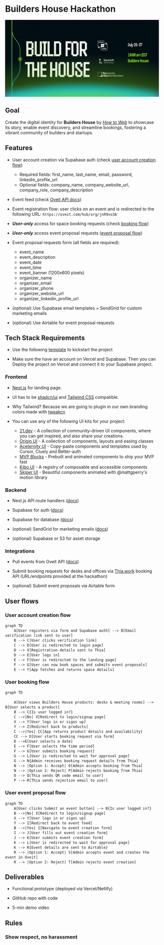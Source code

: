 # Builders House Hackathon

![Builders House Banner](./banner.png)


## Goal

Create the digital identity for **Builders House** by *[How to Web](https://howtoweb.co/)* to showcase its story, enable event discovery, and streamline bookings, fostering a vibrant community of builders and startups.


## Features
- User account creation via Supabase auth (check [user account creation flow](#user-account-creation-flow))
  - Required fields: first_name, last_name, email, password, linkedin_profile_url
  - Optional fields: company_name, company_website_url, company_role, company_description

- Event feed (check [Oveit API docs](./oveit-api-docs.md))

- Event registration flow: user clicks on an event and is redirected to the following URL: `https://oveit.com/hub/org/jnR9vo3A`

- ***User-only*** access for space booking requests (check [booking flow](#user-booking-flow)) 

- ***User-only*** access event proposal requests ([event proposal flow](#user-event-proposal-flow)) 

- Event proposal requests form (all fields are required):
  - event_name
  - event_description
  - event_date
  - event_time
  - event_banner (1200x600 pixels)
  - organizer_name
  - organizer_email
  - organizer_phone
  - organizer_website_url
  - organizer_linkedin_profile_url

- (optional) Use Supabase email templates + SendGrid for custom marketing emails

- (optional) Use Airtable for event proposal requests


## Tech Stack Requirements
- Use the following [template](https://vercel.com/templates/authentication/supabase) to kickstart the project

- Make sure the have an account on Vercel and Supabase. Then you can Deploy the project on Vercel and connect it to your Supabase project.

### Frontend
- [Next.js](https://nextjs.org/docs) for landing page.

- UI has to be [shadcn/ui](https://ui.shadcn.com) and [Tailwind CSS](https://tailwindcss.com/) compatible.
- Why Tailwind? Because we are going to plugin in our own branding colors made with [tweakcn](https://tweakcn.com/)

- You can use any of the following UI kits for your project:
  - [21.dev](https://21st.dev) - A collection of community-driven UI components, where you can get inspired, and also share your creations.
  - [Origin UI](https://originui.com) - A collection of components, layouts and easing classes
  - [Aceternity UI](https://ui.aceternity.com) - Copy-paste components and templates used by Cursor, Cluely and Better-auth
  - [MVP Blocks](https://blocks.mvp-subha.me) - Prebuilt and animated components to ship your MVP fast
  - [Kibo UI](https://www.kibo-ui.com) - A registry of composable and accessible components
  - [Skiper UI](https://skiper-ui.com) - Beautiful components animated with @mattgperry's motion library


### Backend
- Next.js API route handlers ([docs](https://nextjs.org/docs/app/getting-started/route-handlers-and-middleware))

- Supabase for auth ([docs](https://supabase.com/docs/guides/auth/quickstarts/nextjs))

- Supabase for database ([docs](https://supabase.com/docs/guides/database/overview))

- (optional) SendGrid for marketing emails ([docs](https://www.twilio.com/docs/sendgrid/for-developers/sending-email/quickstart-nodejs))

- (optional) Supabase or S3 for asset storage

### Integrations
- Pull events from Oveit API ([docs](https://l.oveit.com/api-documentation/events/))

- Submit booking requests for desks and offices via [Thia.work](https://thia.work) booking API (URL/endpoints provided at the hackathon)

- (optional) Submit event proposals via Airtable form

## User flows

### User account creation flow

```mermaid
graph TD
    A[User registers via form and Supabase auth] --> B[Email verification link sent to user]
    B --> C[User clicks verification link]
    C --> D[User is redirected to login page]
    D --> X[Registration details sent to Thia]
    D --> E[User logs in]
    E --> F[User is redirected to the landing page]
    F --> G[User can now book spaces and submits event proposals]
    E --> Y[App fetches and returns space details]
```

### User booking flow

```mermaid
graph TD

    A[User views Builders House products: desks & meeting rooms] --> B[User selects a product]
    B --> C{Is user logged in?}
    C -->|No| X[Redirect to login/signup page]
    X --> Y[User logs in or signs up]
    Y --> Z[Redirect back to products]
    C -->|Yes| CC[App returns product details and availability]
    CC --> D[User starts booking request via form]
    D -->E[User selects a date]
    E --> F[User selects the time period]
    F --> G[User submits booking request]
    G --> L[User is redirected to wait for approval page]
    G --> N{Admin receives booking request details from Thia}
    N --> |Option 1: Accept| O[Admin accepts booking from Thia]
    N --> |Option 2: Reject| P[Admin rejects booking from Thia]
    O --> Q[Thia sends QR code email to user]
    P --> R[Thia sends rejection email to user]

```

### User event proposal flow

```mermaid
graph TD
    A[User clicks Submit an event button] --> B{Is user logged in?}
    B -->|No| X[Redirect to login/signup page]
    X --> Y[User logs in or signs up]
    Y --> Z[Redirect back to event feed]
    B -->|Yes| I[Navigate to event creation form]
    I --> J[User fills out event creation form]
    J --> K[User submits event creation form]
    K --> L[User is redirected to wait for approval page]
    K --> R{Event details are sent to Airtable}
    R --> |Option 1: Accept| S[Admin accepts event and creates the event in Oveit]
    R --> |Option 2: Reject| T[Admin rejects event creation]
```

## Deliverables
- Functional prototype (deployed via Vercel/Netlify)

- GitHub repo with code

- 5-min demo video

## Rules
### Show respect, no harassment

